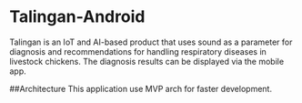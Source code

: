 # Talingan-Android
Talingan is an IoT and AI-based product that uses sound as a parameter for diagnosis and recommendations for handling respiratory diseases in livestock chickens. The diagnosis results can be displayed via the mobile app.

##Architecture
This application use MVP arch for faster development.
